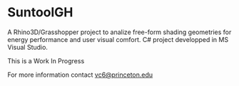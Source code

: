 # SuntoolGH

A Rhino3D/Grasshopper project to analize free-form shading geometries for energy performance and user visual comfort. C# project developped in MS Visual Studio.

This is a Work In Progress

For more information contact vc6@princeton.edu
